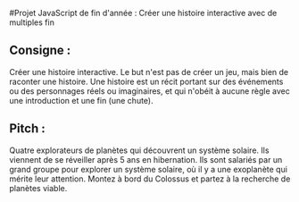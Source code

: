 #Projet JavaScript de fin d'année : Créer une histoire interactive avec de multiples fin

## Consigne : 
Créer une histoire interactive. Le but n'est pas de créer un jeu, mais bien de raconter une histoire.
Une histoire est un récit portant sur des événements ou des personnages réels ou imaginaires, et qui n'obéit à aucune règle avec une introduction et une fin (une chute).

## Pitch :
Quatre explorateurs de planètes qui découvrent un système solaire.
Ils viennent de se réveiller après 5 ans en hibernation.
Ils sont salariés par un grand groupe pour explorer un système solaire, où il y a une exoplanète qui mérite leur attention.
Montez à bord du Colossus et partez à la recherche de planètes viable.
